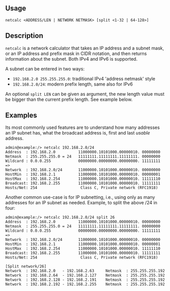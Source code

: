 ## Usage

```
netcalc <ADDRESS/LEN | NETWORK NETMASK> [split <1-32 | 64-128>]
```

## Description

`netcalc` is a network calculator that takes an IP address and a subnet
mask, or an IP address and prefix mask in CIDR notation, and then returns
information about the subnet.  Both IPv4 and IPv6 is supported.

A subnet can be entered in two ways:

 - `192.168.2.0 255.255.255.0`: traditional IPv4 'address netmask' style
 - `192.168.2.0/24`: modern prefix length, same also for IPv6

An optional `split LEN` can be given as argument, the new length value
must be bigger than the current prefix length.  See example below.


## Examples

Its most commonly used features are to understand how many addresses an
IP subnet has, what the broadcast address is, first and last *usable*
address.

```
admin@example:/> netcalc 192.168.2.0/24
Address  : 192.168.2.0          11000000.10101000.00000010. 00000000
Netmask  : 255.255.255.0 = 24   11111111.11111111.11111111. 00000000
Wildcard : 0.0.0.255            00000000.00000000.00000000. 11111111
=>
Network  : 192.168.2.0/24       11000000.10101000.00000010. 00000000
HostMin  : 192.168.2.1          11000000.10101000.00000010. 00000001
HostMax  : 192.168.2.254        11000000.10101000.00000010. 11111110
Broadcast: 192.168.2.255        11000000.10101000.00000010. 11111111
Hosts/Net: 254                   Class C, Private network (RFC1918)
```

Another common use-case is for IP subnetting, i.e., using only as many
addresses for an IP subnet as needed.  Example, to split the above /24
in four:

```
admin@example:/> netcalc 192.168.2.0/24 split 26
Address  : 192.168.2.0          11000000.10101000.00000010. 00000000
Netmask  : 255.255.255.0 = 24   11111111.11111111.11111111. 00000000
Wildcard : 0.0.0.255            00000000.00000000.00000000. 11111111
=>
Network  : 192.168.2.0/24       11000000.10101000.00000010. 00000000
HostMin  : 192.168.2.1          11000000.10101000.00000010. 00000001
HostMax  : 192.168.2.254        11000000.10101000.00000010. 11111110
Broadcast: 192.168.2.255        11000000.10101000.00000010. 11111111
Hosts/Net: 254                   Class C, Private network (RFC1918)

[Split network/26]
Network  : 192.168.2.0   - 192.168.2.63     Netmask  : 255.255.255.192
Network  : 192.168.2.64  - 192.168.2.127    Netmask  : 255.255.255.192
Network  : 192.168.2.128 - 192.168.2.191    Netmask  : 255.255.255.192
Network  : 192.168.2.192 - 192.168.2.255    Netmask  : 255.255.255.192
```
